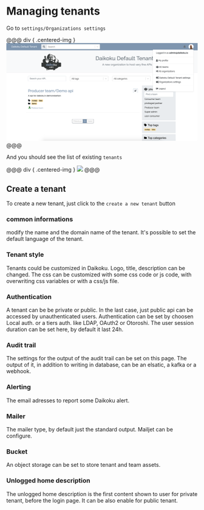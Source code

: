# Managing tenants

Go to `settings/Organizations settings`

@@@ div { .centered-img }
<img src="../img/organisation_settings.png" />
@@@

And you should see the list of existing `tenants`

@@@ div { .centered-img }
<img src="../img/tenant_list.png" />
@@@

## Create a tenant

To create a new tenant, just click to the `create a new tenant` button

### common informations

modify the name and the domain name of the tenant.
It's possible to set the default language of the tenant.

### Tenant style

Tenants could be customized in Daikoku.
Logo, title, description can be changed.
The css can be customized with some css code or js code, with overwriting css variables or with a css/js file.

### Authentication

A tenant can be be private or public. In the last case, just public api can be accessed by unauthenticated users.
Authentication can be set by choosen Local auth. or a tiers auth. like LDAP, OAuth2 or Otoroshi.
The user session duration can be set here, by default it last 24h.

### Audit trail

The settings for the output of the audit trail can be set on this page.
The output of it, in addition to writing in database, can be an elsatic, a kafka or a webhook.

### Alerting
The email adresses to report some Daikoku alert.

### Mailer
The mailer type, by default just the standard output. Mailjet can be configure.

### Bucket
An object storage can be set to store tenant and team assets.

### Unlogged home description
The unlogged home description is the first content shown to user for private tenant, before the login page.
It can be also enable for public tenant.